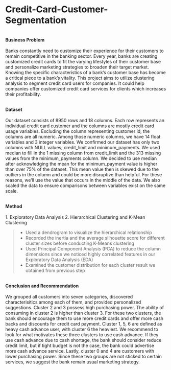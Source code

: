 # Credit-Card-Customer-Segmentation

<br>**Business Problem**<br>
<br>Banks constantly need to customize their experience for their customers to remain competitive in the banking sector. Every year, banks are creating customized credit cards to fit the varying lifestyles of their customer base and personalize marketing strategies to broaden their target market. Knowing the specific characteristics of a bank’s customer base has become a critical piece to a bank’s vitality. This project aims to utilize clustering analysis to segment credit card users for companies. It could help companies offer customized credit card services for clients which increases their profitability.


<br>**Dataset**<br>
<br>Our dataset consists of 8950 rows and 18 columns. Each row represents an individual credit card customer and the columns are mostly credit card usage variables. Excluding the column representing customer id, the columns are all numeric. Among those numeric columns, we have 14 float variables and 3 integer variables. We confirmed our dataset has only two columns with NULL values; credit_limit and minimum_payments. We used median to fill in the 1 missing column from credit_limit and the 313 missing values from the minimum_payments column. We decided to use median after acknowledging the mean for the minimum_payment value is higher than over 75% of the dataset. This mean value then is skewed due to the outliers in the column and could be more disruptive than helpful. For these reasons, we’ll use the value that occurs in the middle of the data. We also scaled the data to ensure comparisons between variables exist on the same scale. 


<br>**Method**<br>
<br>1. Exploratory Data Analysis
2. Hierarchical Clustering and K-Mean Clustering
> * Used a dendrogram to visualize the hierarchical relationship
> * Recorded the inertia and the average silhouette score for different cluster sizes before conducting K-Means clustering
> * Used Principal Component Analysis (PCA) to reduce the column dimensions since we noticed highly correlated features in our Exploratory Data Analysis (EDA)
> * Examined the customer distribution for each cluster result we obtained from previous step


<br>**Conclusion and Recommendation**<br>
<br>We grouped all customers into seven categories, discovered characterisitics among each of them, and provided personalized suggestions. Cluster 2 and 3 possess high purchasing power. The ability of consuming in cluster 2 is higher than cluster 3. For these two clusters, the bank should encourage them to use more credit cards and offer more cash backs and discounts for credit card payment. Cluster 1, 5, 6 are defined as heavy cash advance user, with cluster 6 the heaviest. We recommend to look for what motivates these three clusters to use cash advance. If they use cash advance due to cash shortage, the bank should consider reduce credit limit, but if tight budget is not the case, the bank could advertise more cash advance service. Lastly, cluster 0 and 4 are customers with lower purchasing power. Since these two groups are not sticked to certain services, we suggest the bank remain usual marketing strategy.


